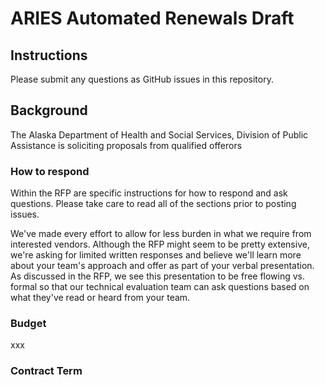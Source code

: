# ARIES Automated Renewals Draft

## Instructions

Please submit any questions as GitHub issues in this repository.

## Background

The Alaska Department of Health and Social Services, Division of Public
Assistance is soliciting proposals from qualified offerors

### How to respond

Within the RFP are specific instructions for how to respond and ask questions. Please take care to read all of the sections prior to posting issues.

We've made every effort to allow for less burden in what we require from interested vendors.  Although the RFP might seem to be pretty extensive, we're asking for limited written responses and believe we'll learn more about your team's approach and offer as part of your verbal presentation.  As discussed in the RFP, we see this presentation to be free flowing vs. formal so that our technical evaluation team can ask questions based on what they've read or heard from your team.

### Budget

xxx

### Contract Term
